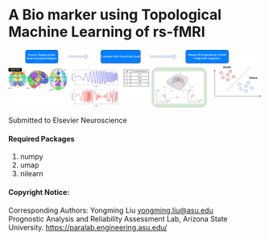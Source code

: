 # A Bio marker using Topological Machine Learning of rs-fMRI

![Framework](Flowchart.png)

Submitted to Elsevier Neuroscience

#### Required Packages
1. numpy
2. umap
3. nilearn

#### Copyright Notice:
Corresponding Authors: Yongming Liu yongming.liu@asu.edu \
Prognostic Analysis and Reliability Assessment Lab, Arizona State University. https://paralab.engineering.asu.edu/
